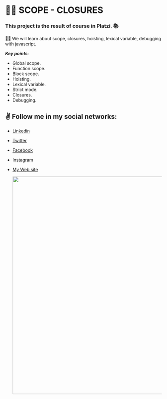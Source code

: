 # 👨‍💻 SCOPE - CLOSURES

### This project is the result of course in Platzi. 📚

👨‍🔧 We will learn about scope, closures, hoisting, lexical variable, debugging with javascript.

**_Key points_**:

- Global scope.
- Function scope.
- Block scope.
- Hoisting.
- Lexical variable.
- Strict mode.
- Closures.
- Debugging.

## ✌️ Follow me in my social networks:

- [Linkedin](https://www.linkedin.com/in/juancodev/)
- [Twitter](https://twitter.com/juancodev_)
- [Facebook](https://www.facebook.com/juancodev)
- [Instagram](https://www.instagram.com/juancodev/)
- [My Web site](https://juancodev.github.io/Portfolio/)

  <img src="https://res.cloudinary.com/juancms98/image/upload/v1630885661/juancms98_yzbssj.png" width="700" heigth="700">
